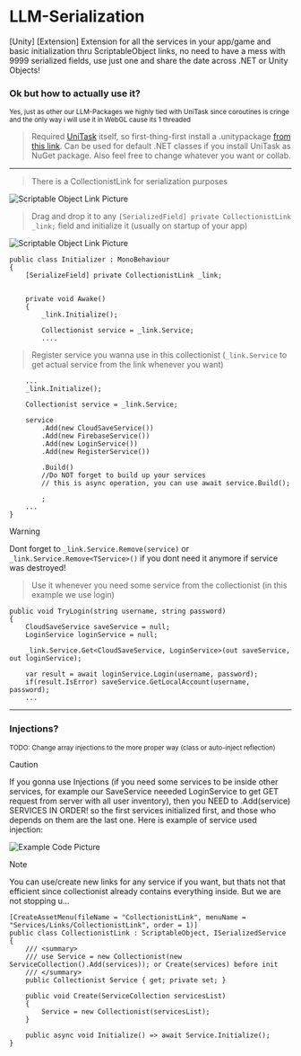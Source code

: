 # LLM-Serialization
[Unity] [Extension] Extension for all the services in your app/game and basic initialization thru ScriptableObject links, no need to have a mess with 9999 serialized fields, use just one and share the date across .NET or Unity Objects!

### Ok but how to actually use it?
<sub>Yes, just as other our LLM-Packages we highly tied with UniTask since coroutines is cringe and the only way i will use it in WebGL cause its 1 threaded</sub>

> Required <a href="https://github.com/Cysharp/UniTask">UniTask</a> itself, so first-thing-first install a .unitypackage <a href="https://github.com/Cysharp/UniTask/releases">from this link</a>.
> Can be used for default .NET classes if you install UniTask as NuGet package. Also feel free to change whatever you want or collab.
<hr></hr>

> There is a CollectionistLink for serialization purposes

![Scriptable Object Link Picture](https://bunbun.cloud/assets/images/git/so.png)

> Drag and drop it to any `[SerializedField] private CollectionistLink _link;` field and initialize it (usually on startup of your app)

![Scriptable Object Link Picture](https://bunbun.cloud/assets/images/git/so1.png)

```
public class Initializer : MonoBehaviour
{
    [SerializeField] private CollectionistLink _link;


    private void Awake()
    {
        _link.Initialize();

        Collectionist service = _link.Service;
        ....
```

> Register service you wanna use in this collectionist (`_link.Service` to get actual service from the link whenever you want)
```
    ...
    _link.Initialize();

    Collectionist service = _link.Service;

    service
        .Add(new CloudSaveService())
        .Add(new FirebaseService())
        .Add(new LoginService())
        .Add(new RegisterService())
        
        .Build() 
        //Do NOT forget to build up your services
        // this is async operation, you can use await service.Build();

        ;
    ...
}
```

> [!WARNING] 
> Dont forget to `_link.Service.Remove(service)` or `_link.Service.Remove<TService>()` if you dont need it anymore if service was destroyed!


> Use it whenever you need some service from the collectionist (in this example we use login)
```
public void TryLogin(string username, string password)
{
    CloudSaveService saveService = null;
    LoginService loginService = null;

    _link.Service.Get<CloudSaveService, LoginService>(out saveService, out loginService);

    var result = await loginService.Login(username, password);
    if(result.IsError) saveService.GetLocalAccount(username, password);
    ...
```


<hr></hr>


### Injections?
<sub>TODO: Change array injections to the more proper way (class or auto-inject reflection)</sub>
> [!CAUTION]
> If you gonna use Injections (if you need some services to be inside other services, for example our SaveService neeeded LoginService to get GET request from server with all user inventory), then you NEED to .Add(service) SERVICES IN ORDER! so the first services initialized first, and those who depends on them are the last one. Here is example of service used injection:

![Example Code Picture](https://bunbun.cloud/assets/images/git/injections.png)

> [!NOTE] 
> You can use/create new links for any service if you want, but thats not that efficient since collectionist already contains everything inside. But we are not stopping u...
```
[CreateAssetMenu(fileName = "CollectionistLink", menuName = "Services/Links/CollectionistLink", order = 1)]
public class CollectionistLink : ScriptableObject, ISerializedService
{
    /// <summary>
    /// use Service = new Collectionist(new ServiceCollection().Add(services)); or Create(services) before init
    /// </summary>
    public Collectionist Service { get; private set; }

    public void Create(ServiceCollection servicesList)
    {
        Service = new Collectionist(servicesList);
    }

    public async void Initialize() => await Service.Initialize();
}
```
